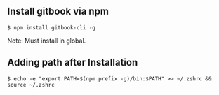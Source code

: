## Install gitbook via npm

```
$ npm install gitbook-cli -g
```

Note: Must install in global.

## Adding path after Installation

```
$ echo -e "export PATH=$(npm prefix -g)/bin:$PATH" >> ~/.zshrc && source ~/.zshrc
```

